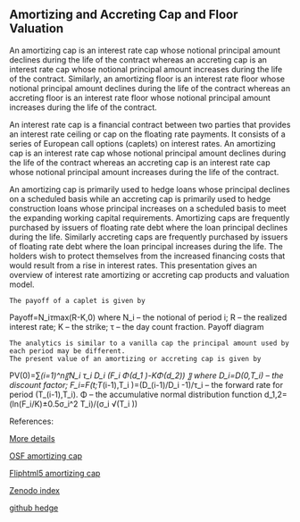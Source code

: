 ## Amortizing and Accreting Cap and Floor Valuation

An amortizing cap is an interest rate cap whose notional principal amount declines during the life of the contract whereas an accreting cap is an interest rate cap whose notional principal amount increases during the life of the contract. Similarly, an amortizing floor is an interest rate floor whose notional principal amount declines during the life of the contract whereas an accreting floor is an interest rate floor whose notional principal amount increases during the life of the contract. 

An interest rate cap is a financial contract between two parties that provides an interest rate ceiling or cap on the floating rate payments. It consists of a series of European call options (caplets) on interest rates. An amortizing cap is an interest rate cap whose notional principal amount declines during the life of the contract whereas an accreting cap is an interest rate cap whose notional principal amount increases during the life of the contract.

An amortizing cap is primarily used to hedge loans whose principal declines on a scheduled basis while an accreting cap is primarily used to hedge construction loans whose principal increases on a scheduled basis to meet the expanding working capital requirements. Amortizing caps are frequently purchased by issuers of floating rate debt where the loan principal declines during the life. Similarly accreting caps are frequently purchased by issuers of floating rate debt where the loan principal increases during the life. The holders wish to protect themselves from the increased financing costs that would result from a rise in interest rates. This presentation gives an overview of interest rate amortizing or accreting cap products and valuation model. 


	The payoff of a caplet is given by
Payoff=N_i*τ*max(R-K,0)
where N_i – the notional of period i; R – the realized interest rate; K – the strike; τ – the day count fraction.
	Payoff diagram
 

	The analytics is similar to a vanilla cap the principal amount used by each period may be different.
	The present value of an amortizing or accreting cap is given by
PV(0)=∑_(i=1)^n〖N_i τ_i D_i (F_i Φ(d_1 )-KΦ(d_2)) 〗
where 
D_i=D(0,T_i) – the discount factor; 
F_i=F(t;T_(i-1),T_i )=(D_(i-1)/D_i -1)/τ_i – the forward rate for period (T_(i-1),T_i).
Φ – the accumulative normal distribution function
d_1,2=(ln⁡(F_i/K)±0.5σ_i^2 T_i)/(σ_i √(T_i ))





References:


[More details](./IrAmortizingCap-25.pdf)

[OSF amortizing cap](https://osf.io/rfa8e/download)

[Fliphtml5 amortizing cap](https://fliphtml5.com/download/download-pdf-file.php?str=x0DZh9GTud3bENXamUDO3gDN3ITPkl0av9mY)

[Zenodo index](https://zenodo.org/record/6546586)

[github hedge](https://github.com/cfrm17/FairValueHedge)